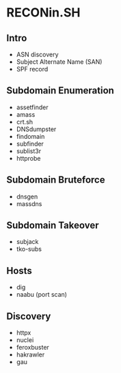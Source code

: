 # RECONin.SH

## Intro

* ASN discovery
* Subject Alternate Name (SAN)
* SPF record

## Subdomain Enumeration

* assetfinder
* amass
* crt.sh
* DNSdumpster
* findomain
* subfinder
* sublist3r
* httprobe

## Subdomain Bruteforce

* dnsgen
* massdns

## Subdomain Takeover

* subjack
* tko-subs

## Hosts

* dig
* naabu (port scan)

## Discovery

* httpx
* nuclei
* feroxbuster
* hakrawler
* gau
